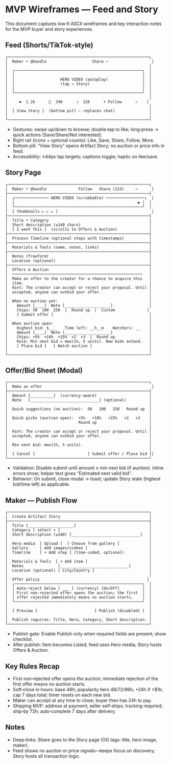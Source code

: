 # MVP Wireframes — Feed and Story

This document captures low‑fi ASCII wireframes and key interaction notes for the MVP buyer and story experiences.

## Feed (Shorts/TikTok‑style)

```
┌──────────────────────────────────────────────────────────────┐
│  Maker • @handle                    Share ⋯                   │
│                                                              │
│  ┌────────────────────────────────────────────────────────┐  │
│  │                                                        │  │
│  │                    HERO VIDEO (autoplay)               │  │
│  │                    (tap → Story)                       │  │
│  │                                                        │  │
│  └────────────────────────────────────────────────────────┘  │
│                                                              │
│     ❤  1.2k      🔖  340      ⤴︎  120      + Follow      ⋯    │
│                                                              │
│  [ View Story ]  (bottom pill — replaces chat)               │
│                                                              │
└──────────────────────────────────────────────────────────────┘
```

- Gestures: swipe up/down to browse; double‑tap to like; long‑press → quick actions (Save/Share/Not interested).
- Right rail (icons + optional counts): Like, Save, Share, Follow, More.
- Bottom pill: “View Story” opens Artifact Story; no auction or price info in feed.
- Accessibility: ≥44px tap targets; captions toggle; haptic on like/save.

## Story Page

```
┌──────────────────────────────────────────────────────────────┐
│  Maker • @handle              Follow   Share (123)     ⋯      │
├──────────────────────────────────────────────────────────────┤
│  ┌─────────────── HERO VIDEO (scrubbable) ─────────────────┐  │
│  │                                                      ▶ │  │
│  └────────────────────────────────────────────────────────┘  │
│  [ thumbnails ▷ ▷ ▷ ]                                         │
├──────────────────────────────────────────────────────────────┤
│  Title • Category                                            │
│  Short description (≤140 chars)                              │
│  [ I want this ]  (scrolls to Offers & Auction)              │
├──────────────────────────────────────────────────────────────┤
│  Process Timeline (optional steps with timestamps)           │
├──────────────────────────────────────────────────────────────┤
│  Materials & Tools (name, notes, links)                      │
├──────────────────────────────────────────────────────────────┤
│  Notes (freeform)                                            │
│  Location (optional)                                         │
├──────────────────────────────────────────────────────────────┤
│  Offers & Auction                                            │
│  ─────────────────────────────────────────────────────────   │
│  Make an offer to the creator for a chance to acquire this   │
│  item.                                                       │
│  Hint: The creator can accept or reject your proposal. Until │
│  accepted, anyone can outbid your offer.                     │
│                                                              │
│  When no auction yet:                                        │
│    Amount [____]  Note [____________________]                │
│    Chips: 50  100  250  |  Round up  |  Custom              │
│    [ Submit offer ]                                          │
│                                                              │
│  When auction open:                                          │
│    Highest bid: $___    Time left: __h__m    Watchers: __    │
│    Amount [____]  Note [____________________]                │
│    Chips: +5%  +10%  +25%  ×2  ×3  |  Round up               │
│    Rule: Min next bid = max(1%, 5 units). New bids extend.   │
│    [ Place bid ]   [ Watch auction ]                         │
│                                                              │
└──────────────────────────────────────────────────────────────┘
```

## Offer/Bid Sheet (Modal)

```
┌──────────────────────────────────────────────────────────────┐
│  Make an offer                                                │
├──────────────────────────────────────────────────────────────┤
│  Amount [__________]  (currency‑aware)                       │
│  Note   [______________________________] (optional)          │
│                                                              │
│  Quick suggestions (no auction):  50   100   250   Round up  │
│                                                              │
│  Quick picks (auction open):  +5%   +10%   +25%   ×2   ×3    │
│                               Round up                       │
│                                                              │
│  Hint: The creator can accept or reject your proposal. Until │
│  accepted, anyone can outbid your offer.                     │
│                                                              │
│  Min next bid: max(1%, 5 units).                             │
│                                                              │
│  [ Cancel ]                       [ Submit offer / Place bid ]│
└──────────────────────────────────────────────────────────────┘
```

- Validation: Disable submit until amount ≥ min next bid (if auction). Inline errors show; helper text gives “Estimated next valid bid”.
- Behavior: On submit, close modal → toast; update Story state (highest bid/time left) as applicable.

## Maker — Publish Flow

```
┌──────────────────────────────────────────────────────────────┐
│  Create Artifact Story                                       │
├──────────────────────────────────────────────────────────────┤
│  Title [____________________]                                │
│  Category [ select ▾ ]                                       │
│  Short description (≤140) [______________________________]   │
│                                                              │
│  Hero media  [ Upload ]  [ Choose from gallery ]             │
│  Gallery     [ Add images/videos ]                           │
│  Timeline    [ + Add step ] (time‑coded, optional)           │
│                                                              │
│  Materials & Tools  [ + Add item ]                           │
│  Notes               [______________________________]        │
│  Location (optional) [ City/Country ]                        │
│                                                              │
│  Offer policy                                               │
│  ┌────────────────────────────────────────────────────────┐  │
│  │ Auto‑reject below [ ___ ] (currency) [On/Off]          │  │
│  │ First non‑rejected offer opens the auction; the first  │  │
│  │ offer rejected immediately means no auction starts.    │  │
│  └────────────────────────────────────────────────────────┘  │
│                                                              │
│  [ Preview ]                         [ Publish (disabled) ]  │
│                                                              │
│  Publish requires: Title, Hero, Category, Short description. │
└──────────────────────────────────────────────────────────────┘
```

- Publish gate: Enable Publish only when required fields are present; show checklist.
- After publish: Item becomes Listed; feed uses Hero media; Story hosts Offers & Auction.

## Key Rules Recap

- First non‑rejected offer opens the auction; immediate rejection of the first offer means no auction starts.
- Soft‑close in hours: base 48h; popularity tiers 48/72/96h; +24h if >$1k; cap 7 days total; timer resets on each new bid.
- Maker can accept at any time to close; buyer then has 24h to pay.
- Shipping MVP: address at payment; seller self‑ships; tracking required; ship‑by 72h; auto‑complete 7 days after delivery.

## Notes

- Deep‑links: Share goes to the Story page (OG tags: title, hero image, maker).
- Feed shows no auction or price signals—keeps focus on discovery; Story hosts all transaction logic.
